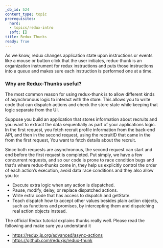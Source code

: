 ```yaml
---
_db_id: 524
content_type: topic
prerequisites:
  hard:
  - topics/redux-intro
  soft: []
title: Redux Thunks
ready: True
---
```


As we know, redux changes application state upon instructions or events like a mouse or button click that the user initiates, redux-thunk is an organization instrument for redux instructions and puts those instructions into a queue and makes sure each instruction is performed one at a time.

### Why are Redux-Thunks useful?

The most common reason for using redux-thunk is to allow different kinds of asynchronous logic to interact with the store. This allows you to write code that can dispatch actions and check the store state while keeping that logic separate from the UI.

Suppose you build an application that stores information about recruits and you want to extract the data sequentially as part of your applications logic. In the first request, you fetch recruit profile information from the back-end API, and then in the second request, using the recruitID that came in the from the first request, You want to fetch details about the recruit. 

Since both requests are asynchronous, the second request can start and end before the first request is completed. Put simply, we have a few concurrent requests, and so our code is prone to race condition bugs and that's where redux-thunks come in, they help us explicitly control the order of each action’s execution, avoid data race conditions and they also allow you to:

- Execute extra logic when any action is dispatched.
- Pause, modify, delay, or replace dispatched actions.
- Write extra code that has access to dispatch and getState.
- Teach dispatch how to accept other values besides plain action objects, such as functions and promises, by intercepting them and dispatching real action objects instead.

The official Redux tutorial explains thunks really well. Please read the following and make sure you understand it

- https://redux.js.org/advanced/async-actions
- https://github.com/reduxjs/redux-thunk